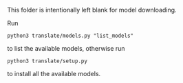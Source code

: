 This folder is intentionally left blank for model downloading.

Run
```
python3 translate/models.py "list_models"
```
to list the available models, otherwise run
```
python3 translate/setup.py
```
to install all the available models.